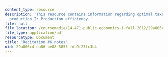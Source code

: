 ```yaml
---
content_type: resource
description: 'This resource contains information regarding optimal taxation and public
  production I: Production efficiency.'
file: null
file_location: /coursemedia/14-471-public-economics-i-fall-2012/29a806c4ea86be885853fdb9f23fc3b4_MIT14_471F12_recnotes6.pdf
file_type: application/pdf
resourcetype: Document
title: 'Recitation #6 notes'
uid: 29a806c4-ea86-be88-5853-fdb9f23fc3b4
---
```

